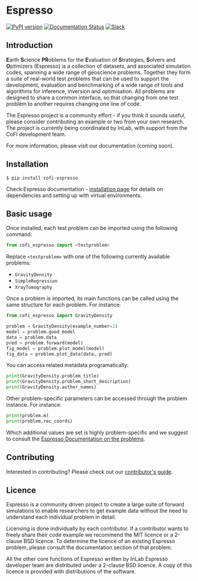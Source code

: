 # Espresso

[![PyPI version](https://img.shields.io/pypi/v/cofi-espresso?logo=pypi&style=flat-square&color=bde0fe&labelColor=f8f9fa)](https://pypi.org/project/cofi-espresso/)
[![Documentation Status](https://img.shields.io/readthedocs/cofi-espresso?logo=readthedocs&style=flat-square&color=fed9b7&labelColor=f8f9fa&logoColor=eaac8b)](https://cofi-espresso.readthedocs.io/en/latest/?badge=latest)
[![Slack](https://img.shields.io/badge/Slack-InLab_community-4A154B?logo=slack&style=flat-square&color=cdb4db&labelColor=f8f9fa&logoColor=9c89b8)](https://join.slack.com/t/inlab-community/shared_invite/zt-1ejny069z-v5ZyvP2tDjBR42OAu~TkHg)

## Introduction

**E**arth **S**cience **PR**oblems for the **E**valuation of **S**trategies, 
**S**olvers and **O**ptimizers (Espresso) is a collection of datasets, and 
associated simulation codes, spanning a wide range of geoscience problems. 
Together they form a suite of real-world test problems that can be used to 
support the development, evaluation and benchmarking of a wide range of tools
and algorithms for inference, inversion and optimisation. All problems are 
designed to share a common interface, so that changing from one test problem
to another requires changing one line of code. 

The Espresso project is a community effort - if you think it sounds useful,
please consider contributing an example or two from your own research. The project
is currently being coordinated by InLab, with support from the CoFI development
team.

For more information, please visit our documentation (coming soon).


## Installation

```console
$ pip install cofi-espresso
```

Check Espresso documentation - 
[installation page](https://cofi-espresso.readthedocs.io/en/latest/user_guide/installation.html) 
for details on dependencies and setting up with virtual environments.

## Basic usage

Once installed, each test problem can be imported using the following command:

```python
from cofi_espresso import <testproblem>
```

Replace ``<testproblem>`` with one of the following currently available problems:

- `GravityDensity`
- `SimpleRegression`
- `XrayTomography`

Once a problem is imported, its main functions can be called using the same 
structure for each problem. For instance:

```python
from cofi_espresso import GravityDensity

problem = GravityDensity(example_number=1)
model = problem.good_model
data = problem.data
pred = problem.forward(model)
fig_model = problem.plot_model(model)
fig_data = problem.plot_data(data, pred)
```

You can access related metadata programatically:

```python
print(GravityDensity.problem_title)
print(GravityDensity.problem_short_description)
print(GravityDensity.author_names)
```

Other problem-specific parameters can be accessed through the problem instance. For instance:

```python
print(problem.m)
print(problem.rec_coords)
```

Which additional values are set is highly problem-specific and we suggest to 
consult the 
[Espresso Documentation on the problems](https://cofi-espresso.readthedocs.io/en/latest/user_guide/contrib/index.html).


## Contributing

Interested in contributing? Please check out our [contributor's guide](https://cofi-espresso.readthedocs.io/en/latest/contributor_guide/ways.html).


## Licence

Espresso is a community driven project to create a large suite of forward
simulations to enable researchers to get example data without the need to 
understand each individual problem in detail.

Licensing is done individually by each contributor. If a contributor wants to freely share their code example we recommend the MIT licence or a 
2-clause BSD licence. To determine the licence of an existing Espresso
problem, please consult the documentation section of that problem.

All the other core functions of Espresso written by InLab Espresso developer
team are distributed under a 2-clause BSD licence. A copy of this licence is
provided with distributions of the software.
